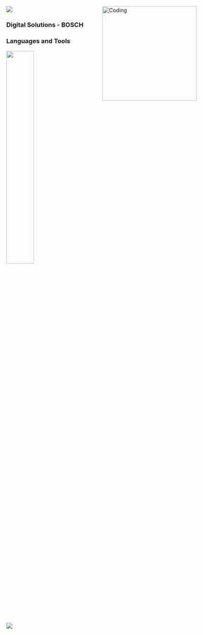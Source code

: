 <img src="https://www.imagensanimadas.com/data/media/562/linha-imagem-animada-0015.gif">

<img align="right" alt="Coding" width="250" src="https://i.pinimg.com/originals/cc/0b/d0/cc0bd08a0e76e02484f0f5e9adea68b7.gif">

### Digital Solutions - BOSCH <br> 
### Languages and Tools 

<div align="left">
<p>
    <a>
        <img src="https://skillicons.dev/icons?i=py,java,html,css,github,figma" width="38%" height="38%"/>
    </a>
</p>
</div>
<br>    
<img src="https://www.imagensanimadas.com/data/media/562/linha-imagem-animada-0015.gif">

